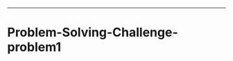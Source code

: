 --------------------------------------------------------------------------
# Problem-Solving-Challenge-problem1

